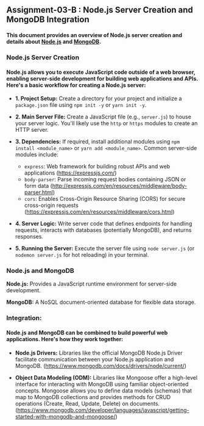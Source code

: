 ## Assignment-03-B : Node.js Server Creation and MongoDB Integration

#### This document provides an overview of Node.js server creation and details about [Node.js](https://nodejs.org/en) and [MongoDB](https://www.mongodb.com/).

### Node.js Server Creation

#### Node.js allows you to execute JavaScript code outside of a web browser, enabling server-side development for building web applications and APIs. Here's a basic workflow for creating a Node.js server:

- **1. Project Setup:** Create a directory for your project and initialize a `package.json` file using `npm init -y` or `yarn init -y`.

- **2. Main Server File:** Create a JavaScript file (e.g., `server.js`) to house your server logic. You'll likely use the `http` or `https` modules to create an HTTP server.

- **3. Dependencies:** If required, install additional modules using `npm install <module_name>` or `yarn add <module_name>`. Common server-side modules include:

  - `express`: Web framework for building robust APIs and web applications (https://expressjs.com/)
  - `body-parser`: Parse incoming request bodies containing JSON or form data (http://expressjs.com/en/resources/middleware/body-parser.html)
  - `cors`: Enables Cross-Origin Resource Sharing (CORS) for secure cross-origin requests (https://expressjs.com/en/resources/middleware/cors.html)

- **4. Server Logic:** Write server code that defines endpoints for handling requests, interacts with databases (potentially MongoDB), and returns responses.

- **5. Running the Server:** Execute the server file using `node server.js` (or `nodemon server.js` for hot reloading) in your terminal.

### Node.js and MongoDB

**Node.js:** Provides a JavaScript runtime environment for server-side development.

**MongoDB:** A NoSQL document-oriented database for flexible data storage.

### Integration:

#### Node.js and MongoDB can be combined to build powerful web applications. Here's how they work together:

- **Node.js Drivers:** Libraries like the official MongoDB Node.js Driver facilitate communication between your Node.js application and MongoDB. (https://www.mongodb.com/docs/drivers/node/current/)

- **Object Data Modeling (ODM):** Libraries like Mongoose offer a high-level interface for interacting with MongoDB using familiar object-oriented concepts. Mongoose allows you to define data models (schemas) that map to MongoDB collections and provides methods for CRUD operations (Create, Read, Update, Delete) on documents. (https://www.mongodb.com/developer/languages/javascript/getting-started-with-mongodb-and-mongoose/)
